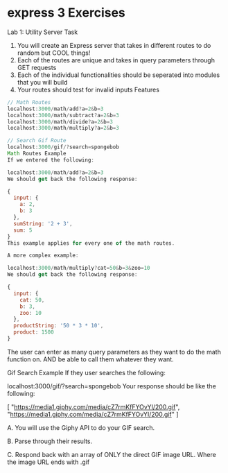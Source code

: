 # express 3 Exercises


Lab 1: Utility Server
Task
1. You will create an Express server that takes in different routes to do random but COOL things!
2. Each of the routes are unique and takes in query parameters through GET requests
3. Each of the individual functionalities should be seperated into modules that you will build
4. Your routes should test for invalid inputs
Features

```js
// Math Routes
localhost:3000/math/add?a=2&b=3
localhost:3000/math/subtract?a=2&b=3
localhost:3000/math/divide?a=2&b=3
localhost:3000/math/multiply?a=2&b=3

// Search Gif Route
localhost:3000/gif/?search=spongebob
Math Routes Example
If we entered the following:

localhost:3000/math/add?a=2&b=3
We should get back the following response:

{
  input: {
    a: 2,
    b: 3
  },
  sumString: '2 + 3',
  sum: 5
}
This example applies for every one of the math routes.

A more complex example:

localhost:3000/math/multiply?cat=50&b=3&zoo=10
We should get back the following response:

{
  input: {
    cat: 50,
    b: 3,
    zoo: 10
  },
  productString: '50 * 3 * 10',
  product: 1500
}
```

The user can enter as many query parameters as they want to do the math function on. AND be able to call them whatever they want.

Gif Search Example
If they user searches the following:

localhost:3000/gif/?search=spongebob
Your response should be like the following:

[
  "https://media1.giphy.com/media/cZ7rmKfFYOvYI/200.gif",
  "https://media1.giphy.com/media/cZ7rmKfFYOvYI/200.gif"
]

A. You will use the Giphy API to do your GIF search.

B. Parse through their results.

C. Respond back with an array of ONLY the direct GIF image URL. Where the image URL ends with .gif
